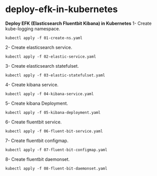 # deploy-efk-in-kubernetes
**Deploy EFK (Elasticsearch Fluentbit Kibana) in Kubernetes**
1- Create kube-logging namespace.
```
kubectl apply -f 01-create-ns.yaml
```
2- Create elasticsearch service.
```
kubectl apply -f 02-elastic-service.yaml
```
3- Create elasticsearch statefulset.
```
kubectl apply -f 03-elastic-statefulset.yaml
```
4- Create kibana service.
```
kubectl apply -f 04-kibana-service.yaml
```
5- Create kibana Deployment.
```
kubectl apply -f 05-kibana-deployment.yaml
```
6- Create fluentbit service.
```
kubectl apply -f 06-fluent-bit-service.yaml
```
7- Create fluentbit configmap.
```
kubectl apply -f 07-fluent-bit-configmap.yaml
```
8- Create fluentbit daemonset.
```
kubectl apply -f 08-fluent-bit-daemonset.yaml
```

